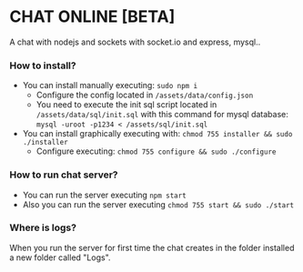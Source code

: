 # CHAT ONLINE [BETA]
A chat with nodejs and sockets with socket.io and express, mysql..

### How to install?
* You can install manually executing: `sudo npm i` 
    * Configure the config located in `/assets/data/config.json` 
    * You need to execute the init sql script located in `/assets/data/sql/init.sql` with this command for mysql database: `mysql -uroot -p1234 < /assets/sql/init.sql`
* You can install graphically executing with: `chmod 755 installer && sudo ./installer`
    * Configure executing: `chmod 755 configure && sudo ./configure`

### How to run chat server?
* You can run the server executing `npm start`
* Also you can run the server executing `chmod 755 start && sudo ./start`

### Where is logs?
When you run the server for first time the chat creates in the folder installed a new folder called "Logs".
